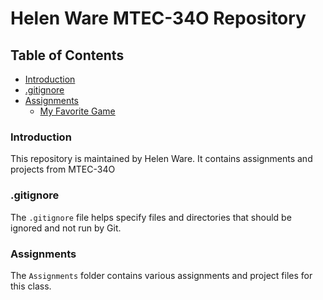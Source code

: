# Helen Ware MTEC-34O Repository

## Table of Contents
- [Introduction](#introduction)
- [.gitignore](https://github.com/wareishelen/MTEC-340-Ware/blob/main/.gitignore)
- [Assignments](#assignments)
  - [My Favorite Game](#my-favorite-game)

### Introduction
This repository is maintained by Helen Ware. It contains assignments and projects from MTEC-34O

### .gitignore
The `.gitignore` file helps specify files and directories that should be ignored and not run by Git.

### Assignments
The `Assignments` folder contains various assignments and project files for this class.
